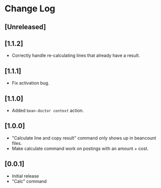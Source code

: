# Change Log

## [Unreleased]

## [1.1.2]

- Correctly handle re-calculating lines that already have a result.

## [1.1.1]

- Fix activation bug.

## [1.1.0]

- Added `bean-doctor context` action.

## [1.0.0]

- "Calculate line and copy result" command only shows up in beancount files.
- Make calculate command work on postings with an amount + cost.

## [0.0.1]

- Initial release
- "Calc" command